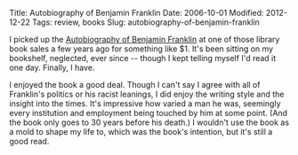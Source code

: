Title: Autobiography of Benjamin Franklin
Date: 2006-10-01
Modified: 2012-12-22
Tags: review, books
Slug: autobiography-of-benjamin-franklin

I picked up the <a href="http://www.amazon.com/Autobiography-Benjamin-Franklin/dp/0020029101/ref=sr_11_1/002-3538336-7708868?ie=UTF8" >Autobiography of Benjamin Franklin</a> at one of those library book sales a few years ago for something like $1. It's been sitting on my bookshelf, neglected, ever since -- though I kept telling myself I'd read it one day. Finally, I have.

I enjoyed the book a good deal. Though I can't say I agree with all of Franklin's politics or his racist leanings, I did enjoy the writing style and the insight into the times. It's impressive how varied a man he was, seemingly every institution and employment being touched by him at some point. (And the book only goes to 30 years before his death.) I wouldn't use the book as a mold to shape my life to, which was the book's intention, but it's still a good read.
